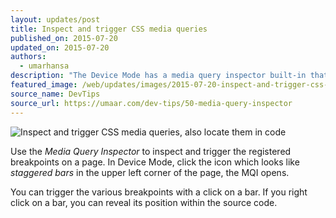 ```yaml
---
layout: updates/post
title: Inspect and trigger CSS media queries
published_on: 2015-07-20
updated_on: 2015-07-20
authors:
  - umarhansa
description: "The Device Mode has a media query inspector built-in that allows for easier responsive design."
featured_image: /web/updates/images/2015-07-20-inspect-and-trigger-css-media-queries-also-locate-them-in-code/media-query-inspector.gif
source_name: DevTips
source_url: https://umaar.com/dev-tips/50-media-query-inspector
---
```

<img src="/web/updates/images/2015-07-20-inspect-and-trigger-css-media-queries-also-locate-them-in-code/media-query-inspector.gif" alt="Inspect and trigger CSS media queries, also locate them in code">

Use the <em>Media Query Inspector</em> to inspect and trigger the registered breakpoints on a page. In Device Mode, click the icon which looks like <em>staggered bars</em> in the upper left corner of the page, the MQI opens.

You can trigger the various breakpoints with a click on a bar. If you right click on a bar, you can reveal its position within the source code.




		
